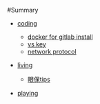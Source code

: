 #Summary
 * [coding]()
    * [docker for gitlab install](coding/gitlab_docker.md)
    * [vs key](coding/vs_key.md)
    * [network protocol](coding/net_protocol.md)
    
 * [living]()
    * [眼保tips](living/eyes_tips.md)
 * [playing]()
    